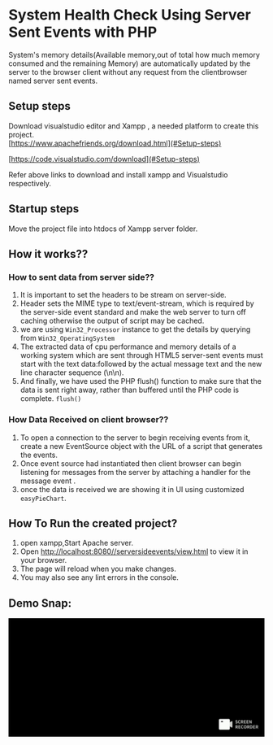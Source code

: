 # System Health Check Using Server Sent Events with PHP
System's memory details(Available memory,out of total how much memory consumed and the remaining Memory) are automatically updated  by the server to the browser client without any request from the clientbrowser named server sent events.

## Setup steps
Download visualstudio editor and Xampp , a needed platform to create this project.   
[https://www.apachefriends.org/download.html](#Setup-steps)

[https://code.visualstudio.com/download](#Setup-steps)

Refer above links to download and install xampp and Visualstudio respectively. 
## Startup steps

  Move the project file into htdocs of Xampp server folder.
## How it works??

### How to sent data from server side??
 1. It is important to set the headers to be stream on server-side.
 2. Header sets the MIME type to text/event-stream, which is required by the server-side event standard and make the web server to turn off caching otherwise the output of script may be cached.
 3. we are using   `Win32_Processor` instance to get the details by querying from `Win32_OperatingSystem`
 4. The extracted data of cpu performance and memory details of a working system which are sent through HTML5 server-sent events must start with the text data:followed by the actual message text and the new line character sequence (\n\n).
 5. And finally, we have used the PHP flush() function to make sure that the data is sent right away, rather than buffered until the PHP code is complete.
  `flush()` 
### How Data Received on client browser?? 
 1. To open a connection to the server to begin receiving events from it, create a new EventSource object with the URL of a script that generates the events.
 2. Once event source had instantiated  then client browser can begin listening for messages from the server by attaching a handler for the message event .
 3. once the data is received we are showing it in UI using customized `easyPieChart`.
 
## How To Run the created project?
 1. open xampp,Start Apache server.
 2. Open [http://localhost:8080//serversideevents/view.html](http://localhost:8080//serversideevents/view.html) to view it in your browser.
 3. The page will reload when you make changes.
 4. You may also see any lint errors in the console.
## Demo Snap:
![Alt text](./systemhealthcheck.gif)